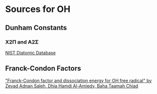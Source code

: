 # Sources for OH

## Dunham Constants

### X2Π and A2Σ

[NIST Diatomic Database](https://webbook.nist.gov/cgi/cbook.cgi?ID=C3352576&Units=SI&Mask=1000#Diatomic)

## Franck-Condon Factors

["Franck-Condon factor and dissociation energy for OH free radical" by Zeyad Adnan Saleh, Dhia Hamdi Al-Amiedy, Baha Taamah Chiad](https://www.researchgate.net/publication/280295994_Franck-Condon_factor_and_dissociation_energy_for_OH_free_radical)
